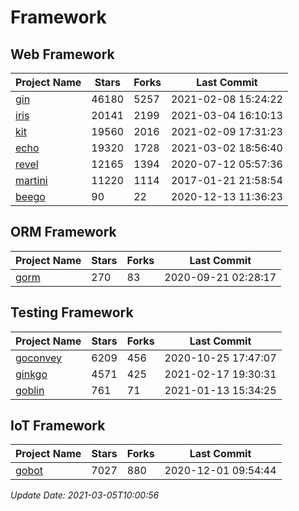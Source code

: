 # Framework

## Web Framework
| Project Name | Stars | Forks | Last Commit |
| ------------ | ----- | ----- | ----------- |
| [gin](https://github.com/gin-gonic/gin) | 46180 | 5257 | 2021-02-08 15:24:22 |
| [iris](https://github.com/kataras/iris) | 20141 | 2199 | 2021-03-04 16:10:13 |
| [kit](https://github.com/go-kit/kit) | 19560 | 2016 | 2021-02-09 17:31:23 |
| [echo](https://github.com/labstack/echo) | 19320 | 1728 | 2021-03-02 18:56:40 |
| [revel](https://github.com/revel/revel) | 12165 | 1394 | 2020-07-12 05:57:36 |
| [martini](https://github.com/go-martini/martini) | 11220 | 1114 | 2017-01-21 21:58:54 |
| [beego](https://github.com/astaxie/beego) | 90 | 22 | 2020-12-13 11:36:23 |

## ORM Framework
| Project Name | Stars | Forks | Last Commit |
| ------------ | ----- | ----- | ----------- |
| [gorm](https://github.com/jinzhu/gorm) | 270 | 83 | 2020-09-21 02:28:17 |

## Testing Framework
| Project Name | Stars | Forks | Last Commit |
| ------------ | ----- | ----- | ----------- |
| [goconvey](https://github.com/smartystreets/goconvey) | 6209 | 456 | 2020-10-25 17:47:07 |
| [ginkgo](https://github.com/onsi/ginkgo) | 4571 | 425 | 2021-02-17 19:30:31 |
| [goblin](https://github.com/franela/goblin) | 761 | 71 | 2021-01-13 15:34:25 |

## IoT Framework
| Project Name | Stars | Forks | Last Commit |
| ------------ | ----- | ----- | ----------- |
| [gobot](https://github.com/hybridgroup/gobot) | 7027 | 880 | 2020-12-01 09:54:44 |

*Update Date: 2021-03-05T10:00:56*